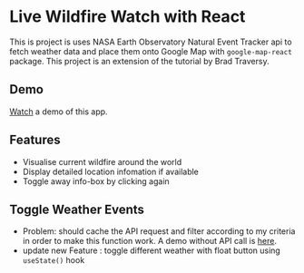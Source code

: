# Live Wildfire Watch with React 

This is project is uses NASA Earth Observatory Natural Event Tracker api to fetch weather data and place them onto Google Map with `google-map-react` package. This project is an extension of the tutorial by Brad Traversy.

## Demo
[Watch](https://youtu.be/OcF3CsZ7vYE) a demo of this app.

## Features
* Visualise current wildfire around the world
* Display detailed location infomation if available
* Toggle away info-box by clicking again

## Toggle Weather Events
* Problem: should cache the API request and filter according to my criteria in order to make this function work. A demo without API call is [here](https://github.com/google-map-react/google-map-react/issues/993#issue-788674608).
* update new Feature : toggle different weather with float button using `useState()` hook



